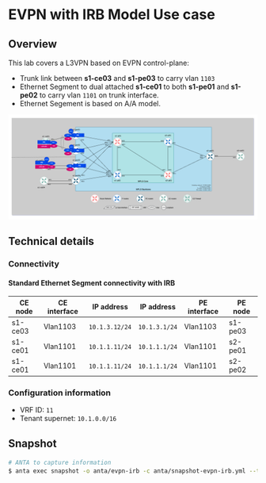 # EVPN with IRB Model Use case

## Overview

This lab covers a L3VPN based on EVPN control-plane:

- Trunk link between __s1-ce03__ and __s1-pe03__ to carry vlan `1103`
- Ethernet Segment to dual attached __s1-ce01__ to both __s1-pe01__ and __s1-pe02__ to carry vlan `1101` on trunk interface.
- Ethernet Segement is based on A/A model.

![](imgs/lab-topology-evepn-irb.drawio.png)

## Technical details

### Connectivity

#### Standard Ethernet Segment connectivity with IRB

| CE node | CE interface   | IP address     | IP address    | PE interface   | PE node  |
|---------|----------------|----------------|---------------|----------------|----------|
|s1-ce03  | Vlan1103       | `10.1.3.12/24` | `10.1.3.1/24` | Vlan1103       | s1-pe03  |
|s1-ce01  | Vlan1101       | `10.1.1.11/24` | `10.1.1.1/24` | Vlan1101       | s2-pe01  |
|s1-ce01  | Vlan1101       | `10.1.1.11/24` | `10.1.1.1/24` | Vlan1101       | s2-pe02  |

### Configuration information

- VRF ID: `11`
- Tenant supernet: `10.1.0.0/16`

## Snapshot

```bash
# ANTA to capture information
$ anta exec snapshot -o anta/evpn-irb -c anta/snapshot-evpn-irb.yml --tags core
```


